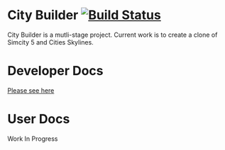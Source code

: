 # City Builder [![Build Status](https://travis-ci.org/UltimatePea/CityBuilder.svg?branch=develop)](https://travis-ci.org/UltimatePea/CityBuilder)

City Builder is a mutli-stage project. Current work is to create a clone of Simcity 5 and Cities Skylines.

# Developer Docs

[Please see here](https://ultimatepea.github.io/CityBuilder/)

# User Docs

Work In Progress
